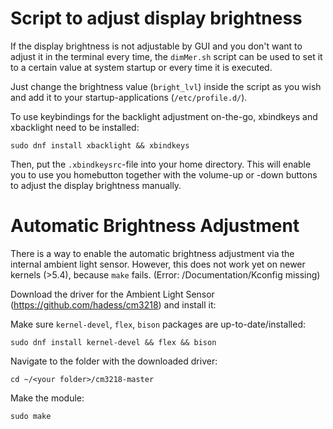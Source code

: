 # Script to adjust display brightness

If the display brightness is not adjustable by GUI and you don't want to adjust it in the terminal every time, the `dimMer.sh` script can be used to set it to a certain value at system startup or every time it is executed. 

Just change the brightness value (`bright_lvl`) inside the script as you wish and add it to your startup-applications (`/etc/profile.d/`).

To use keybindings for the backlight adjustment on-the-go, xbindkeys and xbacklight need to be installed:

`sudo dnf install xbacklight && xbindkeys`

Then, put the `.xbindkeysrc`-file into your home directory. This will enable you to use you homebutton together with the volume-up or -down buttons to adjust the display brightness manually.

# Automatic Brightness Adjustment
There is a way to enable the automatic brightness adjustment via the internal ambient light sensor. However, this does not work yet on newer kernels (>5.4), because `make` fails. (Error: /Documentation/Kconfig missing)

Download the driver for the Ambient Light Sensor (https://github.com/hadess/cm3218) and install it:

Make sure `kernel-devel`, `flex`, `bison` packages are up-to-date/installed:

`sudo dnf install kernel-devel && flex && bison`

Navigate to the folder with the downloaded driver:

`cd ~/<your folder>/cm3218-master`

Make the module:

`sudo make`
